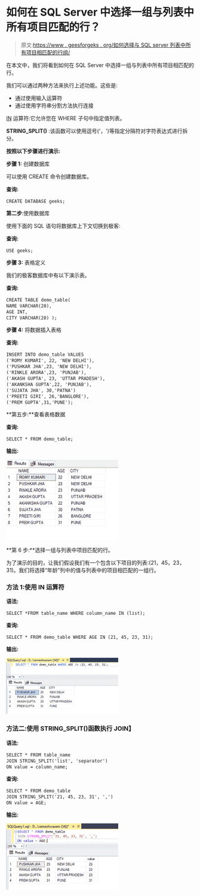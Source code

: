 # 如何在 SQL Server 中选择一组与列表中所有项目匹配的行？

> 原文:[https://www . geesforgeks . org/如何选择与 SQL server 列表中所有项目相匹配的行组/](https://www.geeksforgeeks.org/how-to-select-group-of-rows-that-match-all-items-on-a-list-in-sql-server/)

在本文中，我们将看到如何在 SQL Server 中选择一组与列表中所有项目相匹配的行。

我们可以通过两种方法来执行上述功能。这些是:

*   通过使用输入运算符
*   通过使用字符串分割方法执行连接

[IN](https://www.geeksforgeeks.org/sql-between-in-operator/) 运算符:它允许您在 WHERE 子句中指定值列表。

**STRING_SPLIT()** :该函数可以使用逗号('，')等指定分隔符对字符表达式进行拆分。

**按照以下步骤进行演示:**

**步骤 1:** 创建数据库

可以使用 CREATE 命令创建数据库。

**查询:**

```
CREATE DATABASE geeks;
```

**第二步**:使用数据库

使用下面的 SQL 语句将数据库上下文切换到极客:

**查询:**

```
USE geeks;
```

**步骤 3:** 表格定义

我们的极客数据库中有以下演示表。

**查询:**

```
CREATE TABLE demo_table(
NAME VARCHAR(20),
AGE INT,
CITY VARCHAR(20) );
```

**步骤 4:** 将数据插入表格

**查询:**

```
INSERT INTO demo_table VALUES
('ROMY KUMARI', 22, 'NEW DELHI'),
('PUSHKAR JHA',23, 'NEW DELHI'),
('RINKLE ARORA',23, 'PUNJAB'),
('AKASH GUPTA', 23, 'UTTAR PRADESH'),
('AKANKSHA GUPTA',22, 'PUNJAB'),
('SUJATA JHA', 30,'PATNA')
('PREETI GIRI', 26,'BANGLORE'),
('PREM GUPTA',31,'PUNE');
```

**第五步:**查看表格数据

**查询:**

```
SELECT * FROM demo_table;
```

**输出:**

![](img/c02eab7fff67b807d08e552f727d7c37.png)

**第 6 步:**选择一组与列表中项目匹配的行。

为了演示的目的，让我们假设我们有一个包含以下项目的列表:(21，45，23，31)。我们将选择“年龄”列中的值与列表中的项目相匹配的一组行。

### **方法 1:使用 IN 运算符**

**语法:**

```
SELECT *FROM table_name WHERE column_name IN (list);
```

**查询:**

```
SELECT * FROM demo_table WHERE AGE IN (21, 45, 23, 31);
```

**输出:**

![](img/8549c0cda0dc2823fbb470260c73cbe6.png)

### **方法二:使用 STRING_SPLIT()函数执行 JOIN】**

**语法:**

```
SELECT * FROM table_name
JOIN STRING_SPLIT('list', 'separator')
ON value = column_name;
```

**查询:**

```
SELECT * FROM demo_table
JOIN STRING_SPLIT('21, 45, 23, 31', ',')
ON value = AGE;
```

**输出:**

![](img/952fcbeea9ff3ccbdbca5d3f9e0c3622.png)